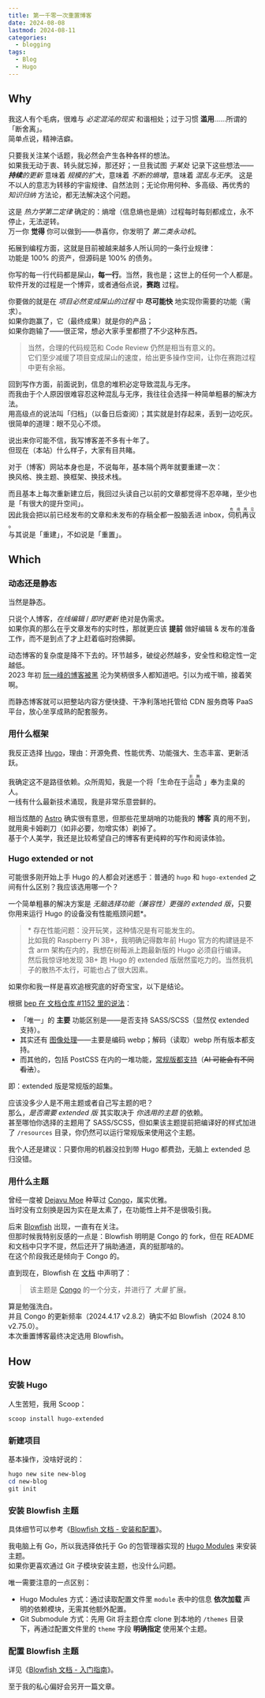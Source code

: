 ```yaml
---
title: 第一千零一次重置博客
date: 2024-08-08
lastmod: 2024-08-11
categories:
  - blogging
tags:
  - Blog
  - Hugo
---
```


## Why

我这人有个毛病，很难与 _必定混沌的现实_ 和谐相处；过于习惯 **滥用**……所谓的「断舍离」。\
简单点说，精神洁癖。

只要我关注某个话题，我必然会产生各种各样的想法。\
如果我无动于衷、转头就忘掉，那还好；一旦我试图 _于某处_ 记录下这些想法——
_**持续**的更新_ 意味着 _规模的扩大_，意味着 _不断的熵增_，意味着 _混乱与无序_。
这是不以人的意志为转移的宇宙规律、自然法则；无论你用何种、多高级、再优秀的 _知识归纳_ 方法论，都无法解决这个问题。

这是 _热力学第二定律_ 确定的：熵增（信息熵也是熵）过程每时每刻都成立，永不停止，无法逆转。\
万一你 **觉得** 你可以做到——恭喜你，你发明了 _第二类永动机_。

拓展到编程方面，这就是目前被越来越多人所认同的一条行业规律：\
功能是 100% 的资产，但源码是 100% 的债务。

你写的每一行代码都是屎山，**每一行**。当然，我也是；这世上的任何一个人都是。
软件开发的过程是一个博弈，或者通俗点说，**赛跑** 过程。

你要做的就是在 _项目必然变成屎山的过程_ 中 **尽可能快** 地实现你需要的功能（需求）。\
如果你跑赢了，它（最终成果）就是你的产品；\
如果你跑输了——很正常，想必大家手里都攒了不少这种东西。

> 当然，合理的代码规范和 Code Review 仍然是相当有意义的。\
> 它们至少减缓了项目变成屎山的速度，给出更多操作空间，让你在赛跑过程中更有余裕。

回到写作方面，前面说到，信息的堆积必定导致混乱与无序。\
而我由于个人原因很难容忍这种混乱与无序，我往往会选择一种简单粗暴的解决方法。\
用高级点的说法叫「归档」（以备日后查阅）；其实就是封存起来，丢到一边吃灰。\
很简单的道理：眼不见心不烦。

说出来你可能不信，我写博客差不多有十年了。\
但现在（本站）什么样子，大家有目共睹。

对于（博客）网站本身也是，不说每年，基本隔个两年就要重建一次：\
换风格、换主题、换框架、换技术栈。

而且基本上每次重新建立后，我回过头读自己以前的文章都觉得不忍卒睹，至少也是「有很大的提升空间」。\
因此我会把以前已经发布的文章和未发布的存稿全都一股脑丢进 inbox，<ruby>伺机再议<rp>(</rp><rt>有缘再见</rt><rp>)</rp> </ruby>。\
与其说是「重建」，不如说是「重置」。

## Which

### 动态还是静态

当然是静态。

只说个人博客，_在线编辑_ / _即时更新_ 绝对是伪需求。\
如果你真的那么在乎文章发布的实时性，那就更应该 **提前** 做好编辑 & 发布的准备工作，而不是到点了才上赶着临时抱佛脚。

动态博客的复杂度是降不下去的。环节越多，破绽必然越多，安全性和稳定性一定越低。\
2023 年初 [阮一峰的博客被黑](https://www.ruanyifeng.com/blog/2023/02/weekly-issue-242.html) 沦为笑柄很多人都知道吧。引以为戒干嘛，接着笑啊。

而静态博客就可以把整站内容方便快捷、干净利落地托管给 CDN 服务商等 PaaS 平台，放心坐享成熟的配套服务。

### 用什么框架

我反正选择 [Hugo](https://github.com/gohugoio/hugo)，理由：开源免费、性能优秀、功能强大、生态丰富、更新活跃。

我确定这不是路径依赖。众所周知，我是一个将「生命在于<ruby>运动<rp>(</rp><rt>折腾</rt><rp>)</rp> </ruby>」奉为圭臬的人。\
一线有什么最新技术涌现，我是非常乐意尝鲜的。

相当炫酷的 [Astro](https://github.com/withastro/astro) 确实很有意思，但那些花里胡哨的功能我的 **博客** 真的用不到，就用奥卡姆剃刀（如非必要，勿增实体）剃掉了。\
基于个人美学，我还是比较希望自己的博客有更纯粹的写作和阅读体验。

### Hugo extended or not

可能很多刚开始上手 Hugo 的人都会对迷惑于：普通的 `hugo` 和 `hugo-extended` 之间有什么区别？我应该选用哪一个？

一个简单粗暴的解决方案是 _无脑选择功能（兼容性）更强的 extended 版_，只要你用来运行 Hugo 的设备没有性能瓶颈问题\*。

> \* 存在性能问题：没开玩笑，这种情况是有可能发生的。\
> 比如我的 Raspberry Pi 3B+，我明确记得数年前 Hugo 官方的构建链是不含 arm 架构在内的，我想在树莓派上跑最新版的 Hugo 必须自行编译。\
> 然后我惊讶地发现 3B+ 跑 Hugo 的 extended 版居然蛮吃力的。当然我机子的散热不太行，可能也占了很大因素。

如果你和我一样是喜欢追根究底的好奇宝宝，以下是结论。

根据 [bep 在 文档仓库 #1152 里的说法](https://github.com/gohugoio/hugoDocs/issues/1152#issuecomment-646284959)：
- 「唯一」的 **主要** 功能区别是——是否支持 SASS/SCSS（显然仅 extended 支持）。
- 其实还有 [图像处理](https://gohugo.io/content-management/image-processing/)——主要是编码 webp；解码（读取）webp 所有版本都支持。
- 而其他的，包括 PostCSS 在内的一堆功能，[常规版都支持](https://discourse.gohugo.io/t/should-i-use-hugo-extended-for-a-new-hugo-project/13954/6)（~~AI 可能会有不同看法~~）。

即：extended 版是常规版的超集。

应该没多少人是不用主题或者自己写主题的吧？\
那么，_是否需要 extended 版_ 其实取决于 _你选用的主题_ 的依赖。\
甚至哪怕你选择的主题用了 SASS/SCSS，但如果该主题提前把编译好的样式加进了 `/resources` 目录，你仍然可以运行常规版来使用这个主题。

我个人还是建议：只要你用的机器没拉到带 Hugo 都费劲，无脑上 extended 总归没错。

### 用什么主题

曾经一度被 [Dejavu Moe](https://blog.dejavu.moe/) 种草过 [Congo](https://github.com/jpanther/congo)，属实优雅。\
当时没有立刻换是因为实在是太素了，在功能性上并不是很吸引我。

后来 [Blowfish](https://github.com/nunocoracao/blowfish) 出现，一直有在关注。\
但那时候我特别反感的一点是：Blowfish 明明是 Congo 的 fork，但在 README 和文档中只字不提，然后还开了捐助通道，真的挺那啥的。\
在这个阶段我还是倾向于 Congo 的。

直到现在，Blowfish 在 [文档](https://blowfish.page/zh-cn/docs/welcome/) 中声明了：

>  该主题是 [Congo](https://github.com/nunocoracao/congo) 的一个分支，并进行了 _大量_ 扩展。

算是勉强洗白。\
并且 Congo 的更新频率（2024.4.17 v2.8.2）确实不如 Blowfish（2024 8.10 v2.75.0）。\
本次重置博客最终决定选用 Blowfish。

## How

### 安装 Hugo

人生苦短，我用 Scoop：
```PowerShell
scoop install hugo-extended
```

### 新建项目

基本操作，没啥好说的：
```PowerShell
hugo new site new-blog
cd new-blog
git init
```

### 安装 Blowfish 主题

具体细节可以参考《[Blowfish 文档 - 安装和配置](https://blowfish.page/zh-cn/docs/installation/#%E6%97%A0%E9%9C%80-cli-%E7%9A%84%E5%AE%89%E8%A3%85)》。

我电脑上有 Go，所以我选择依托于 Go 的包管理器实现的 [Hugo Modules](https://gohugo.io/hugo-modules/) 来安装主题。\
如果你更喜欢通过 Git 子模块安装主题，也没什么问题。

唯一需要注意的一点区别：
- Hugo Modules 方式：通过读取配置文件里 `module` 表中的信息 **依次加载** 声明的依赖模块，无需其他额外配置。
- Git Submodule 方式：先用 Git 将主题仓库 clone 到本地的 `/themes` 目录下，再通过配置文件里的 `theme` 字段 **明确指定** 使用某个主题。

### 配置 Blowfish 主题

详见《[Blowfish 文档 - 入门指南](https://blowfish.page/zh-cn/docs/getting-started/)》。

至于我的私心偏好会另开一篇文章。
